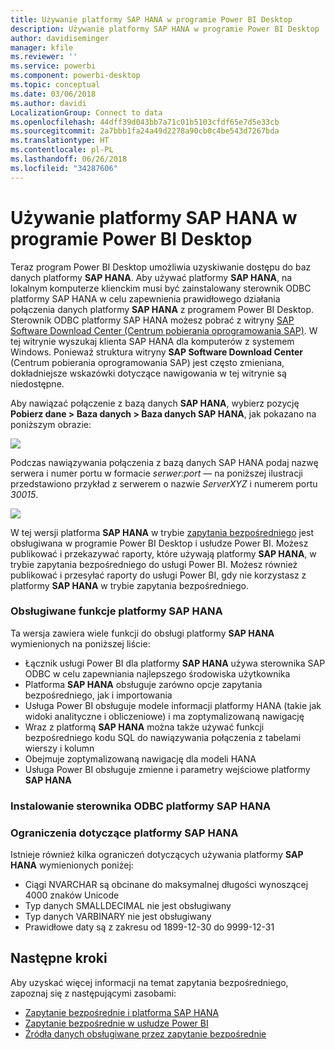 ```yaml
---
title: Używanie platformy SAP HANA w programie Power BI Desktop
description: Używanie platformy SAP HANA w programie Power BI Desktop
author: davidiseminger
manager: kfile
ms.reviewer: ''
ms.service: powerbi
ms.component: powerbi-desktop
ms.topic: conceptual
ms.date: 03/06/2018
ms.author: davidi
LocalizationGroup: Connect to data
ms.openlocfilehash: 44dff39d043bb7a71c01b5103cfdf65e7d5e33cb
ms.sourcegitcommit: 2a7bbb1fa24a49d2278a90cb0c4be543d7267bda
ms.translationtype: HT
ms.contentlocale: pl-PL
ms.lasthandoff: 06/26/2018
ms.locfileid: "34287606"
---
```

# <a name="use-sap-hana-in-power-bi-desktop"></a>Używanie platformy SAP HANA w programie Power BI Desktop
Teraz program Power BI Desktop umożliwia uzyskiwanie dostępu do baz danych platformy **SAP HANA**. Aby używać platformy **SAP HANA**, na lokalnym komputerze klienckim musi być zainstalowany sterownik ODBC platformy SAP HANA w celu zapewnienia prawidłowego działania połączenia danych platformy **SAP HANA** z programem Power BI Desktop. Sterownik ODBC platformy SAP HANA możesz pobrać z witryny [SAP Software Download Center (Centrum pobierania oprogramowania SAP)](https://support.sap.com/swdc). W tej witrynie wyszukaj klienta SAP HANA dla komputerów z systemem Windows. Ponieważ struktura witryny **SAP Software Download Center** (Centrum pobierania oprogramowania SAP) jest często zmieniana, dokładniejsze wskazówki dotyczące nawigowania w tej witrynie są niedostępne.

Aby nawiązać połączenie z bazą danych **SAP HANA**, wybierz pozycję **Pobierz dane > Baza danych > Baza danych SAP HANA**, jak pokazano na poniższym obrazie:

![](media/desktop-sap-hana/sap-hana-1.png)

Podczas nawiązywania połączenia z bazą danych SAP HANA podaj nazwę serwera i numer portu w formacie *serwer:port* — na poniższej ilustracji przedstawiono przykład z serwerem o nazwie *ServerXYZ* i numerem portu *30015*.

![](media/desktop-sap-hana/sap-hana-2.png)

W tej wersji platforma **SAP HANA** w trybie [zapytania bezpośredniego](desktop-directquery-sap-hana.md) jest obsługiwana w programie Power BI Desktop i usłudze Power BI. Możesz publikować i przekazywać raporty, które używają platformy **SAP HANA**, w trybie zapytania bezpośredniego do usługi Power BI. Możesz również publikować i przesyłać raporty do usługi Power BI, gdy nie korzystasz z platformy **SAP HANA** w trybie zapytania bezpośredniego.

### <a name="supported-features-for-sap-hana"></a>Obsługiwane funkcje platformy SAP HANA
Ta wersja zawiera wiele funkcji do obsługi platformy **SAP HANA** wymienionych na poniższej liście:

* Łącznik usługi Power BI dla platformy **SAP HANA** używa sterownika SAP ODBC w celu zapewniania najlepszego środowiska użytkownika
* Platforma **SAP HANA** obsługuje zarówno opcje zapytania bezpośredniego, jak i importowania
* Usługa Power BI obsługuje modele informacji platformy HANA (takie jak widoki analityczne i obliczeniowe) i ma zoptymalizowaną nawigację
* Wraz z platformą **SAP HANA** można także używać funkcji bezpośredniego kodu SQL do nawiązywania połączenia z tabelami wierszy i kolumn
* Obejmuje zoptymalizowaną nawigację dla modeli HANA
* Usługa Power BI obsługuje zmienne i parametry wejściowe platformy **SAP HANA**

### <a name="installing-the-sap-hana-odbc-driver"></a>Instalowanie sterownika ODBC platformy SAP HANA
### <a name="limitations-of-sap-hana"></a>Ograniczenia dotyczące platformy SAP HANA
Istnieje również kilka ograniczeń dotyczących używania platformy **SAP HANA** wymienionych poniżej:

* Ciągi NVARCHAR są obcinane do maksymalnej długości wynoszącej 4000 znaków Unicode
* Typ danych SMALLDECIMAL nie jest obsługiwany
* Typ danych VARBINARY nie jest obsługiwany
* Prawidłowe daty są z zakresu od 1899-12-30 do 9999-12-31


## <a name="next-steps"></a>Następne kroki
Aby uzyskać więcej informacji na temat zapytania bezpośredniego, zapoznaj się z następującymi zasobami:

* [Zapytanie bezpośrednie i platforma SAP HANA](desktop-directquery-sap-hana.md)
* [Zapytanie bezpośrednie w usłudze Power BI](desktop-directquery-about.md)
* [Źródła danych obsługiwane przez zapytanie bezpośrednie](desktop-directquery-data-sources.md)


